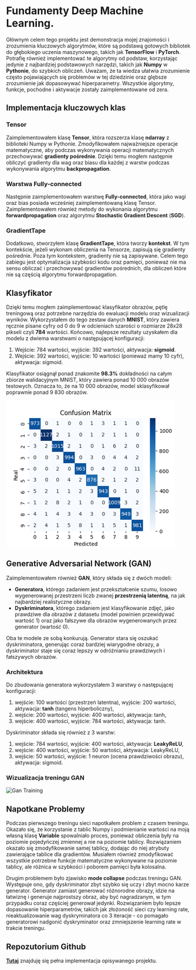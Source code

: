 # Fundamenty **Deep Machine Learning**.

Głównym celem tego projektu jest demonstracja mojej znajomości i zrozumienia kluczowych algorytmów, które są podstawą gotowych bibliotek do głębokiego uczenia maszynowego, takich jak **TensorFlow** i **PyTorch**. Potrafię również implementować te algorytmy od podstaw, korzystając jedynie z najbardziej podstawowych narzędzi, takich jak **Numpy** w **Pythonie**, do szybkich obliczeń. Uważam, że ta wiedza ułatwia zrozumienie często pojawiających się problemów w tej dziedzinie oraz glębsze zrozumienie jak dopasowywać hiperparametry. Wszystkie algorytmy, funkcje, pochodne i aktywacje zostały zaimplementowane od zera.


## Implementacja kluczowych klas

### **Tensor**
Zaimplementowałem klasę **Tensor**, która rozszerza klasę **ndarray** z biblioteki Numpy w Pythonie. Zmodyfikowałem najważniejsze operacje matematyczne, aby podczas wykonywania operacji matematycznych przechowywać **gradienty pośrednie**. Dzięki temu mogłem następnie obliczyć gradienty dla wag oraz biasu dla każdej z warstw podczas wykonywania algorytmu **backpropagation**.

### Warstwa **Fully-connected**
Następnie zaimplementowałem warstwę **Fully-connected**, która jako wagi oraz bias posiada wcześniej zaimplementowaną klasę Tensor. Zaimplementowałem również metody do wykonania algorytmu **forwardpropagation** oraz algorytmu **Stochastic Gradient Descent** (**SGD**). 

### **GradientTape**
Dodatkowo, stworzyłem klasę **GradientTape**, która tworzy **kontekst**. W tym kontekście, jeżeli wykonam obliczenia na Tensorze, zapisują się gradienty pośrednie. Poza tym kontekstem, gradienty nie są zapisywane. Celem tego zabiegu jest optymalizacja szybkości kodu oraz pamięci, ponieważ nie ma sensu obliczać i przechowywać gradientów pośrednich, dla obliczeń które nie są częścią algorytmu forwardpropagation.

## **Klasyfikator**

Dzięki temu mogłem zaimplementować klasyfikator obrazów, pętlę treningową oraz potrzebne narzędzia do ewaluacji modelu oraz wizualizacji wyników. Wykorzystałem do tego zestaw danych **MNIST**, który zawiera ręcznie pisane cyfry od 0 do 9 w odcieniach szarości o rozmiarze 28x28 pikseli czyli **784** wartości. Końcowo, najlepsze rezultaty uzyskałem dla modelu z dwiema warstwami o następującej konfiguracji: 
   
   1. Wejście: 784 wartości, wyjście: 392 wartości, aktywacja: **sigmoid**.
   2. Wejście: 392 wartości, wyjście: 10 wartości (ponieważ mamy 10 cyfr), aktywacja: sigmoid.

Klasyfikator osiągnął ponad znakomite **98.3%** dokładności na całym zbiorze walidacyjnym MNIST, który zawiera ponad 10 000 obrazów testowych. Oznacza to, że na 10 000 obrazów, model sklasyfikował poprawnie ponad 9 830 obrazów.

![Classifier Training](classifier.png)

## **Generative Adversarial Network** (**GAN**)

Zaimplementowałem również **GAN**, który składa się z dwóch modeli: 
   - **Generatora**, którego zadaniem jest przekształcenie szumu, losowo wygenerowanej przestrzeni liczb zwanej **przestrzenią latentną**, 
   na jak najbardziej realistyczne obrazy.
   - **Dyskriminatora**, którego zadaniem jest klasyfikowanie zdjęć, jako prawdziwe dla obrazów z datasetu (model powinien przewidywać wartość 1) oraz jako fałszywe dla obrazów wygenerowanych przez generator (wartość 0). 

Oba te modele ze sobą konkurują. Generator stara się oszukać dyskriminatora, generując coraz bardziej wiarygodne obrazy, a dyskriminator staje się coraz lepszy w odróżnianiu prawdziwych i fałszywych obrazów.

### Architektura
Do zbudowania generatora wykorzystałem 3 warstwy o następującej konfiguracji: 
   1. wejście: 100 wartości (przestrzeń latentna), wyjście: 200 wartości, aktywacja: **tanh** (tangens hiperboliczny), 
   2. wejście: 200 wartości, wyjście: 400 wartości, aktywacja: tanh, 
   3. wejście: 400 wartości, wyjście: 784 wartości, aktywacja: tanh.

Dyskriminator składa się również z 3 warstw: 
   1. wejście: 784 wartości, wyjście: 400 wartości, aktywacja: **LeakyReLU**, 
   2. wejście: 400 wartości, wyjście: 50 wartości, aktywacja: LeakyReLU, 
   3. wejście: 50 wartości, wyjście: 1 neuron (ocena prawdziwości obrazu), aktywacja: sigmoid.

### Wizualizacja treningu GAN
![Gan Training](gan_training.gif)

## Napotkane Problemy

Podczas pierwszego treningu sieci napotkałem problem z czasem treningu. Okazało się, że korzystanie z tablic Numpy i podmienianie wartości na moją własną klasę **Variable** spowalniało proces, ponieważ obliczenia były na poziomie pojedyńczej zmiennej a nie na poziomie tablicy. Rozwiązaniem okazało się zmodyfikowanie samej tablicy, dodając do niej atrybuty zawierające tablice dla gradientów. Musiałem również zmodyfikować wszystkie potrzebne funkcje matematyczne wykonywane na poziomie tablicy, ale różnica w szybkości i poborem pamięci była kolosalna.

Drugim problemem było zjawisko **mode collapse** podczas treningu GAN. Występuje ono, gdy dyskriminator zbyt szybko się uczy i zbyt mocno karze generator. Generator zamiast generować różnorodne obrazy, idzie na łatwiznę i generuje najprostszy obraz, aby być nagradzanym, w tym przypadku coraz częściej generował jedynki. Rozwiązaniem było lepsze dopasowanie hiperparametrów, takich jak złożoność sieci czy learning rate, nieaktualizowanie wag dyskryminatora co 3 iteracje - co pomagało generatorowi nadgonić dyskryminator oraz zmniejszenie learning rate w trakcie treningu.

## Repozutorium Github 

[**Tutaj**](https://github.com/JakubCzarnik/NumPy-MNIST-GAN-Classifier) znajduję się pełna implementacja opisywanego projektu.
